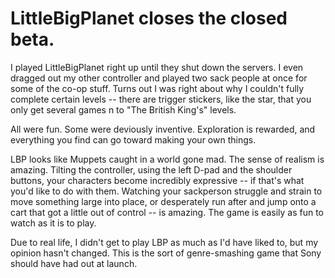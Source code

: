 # LittleBigPlanet closes the closed beta.

I played LittleBigPlanet right up until they shut down the servers. I even dragged out my other controller and played two sack people at once for some of the co-op stuff. Turns out I was right about why I couldn't fully complete certain levels -- there are trigger stickers, like the star, that you only get several games n to "The British King's" levels.

All were fun. Some were deviously inventive. Exploration is rewarded, and everything you find can go toward making your own things.

LBP looks like Muppets caught in a world gone mad. The sense of realism is amazing. Tilting the controller, using the left D-pad and the shoulder buttons, your characters become incredibly expressive -- if that's what you'd like to do with them. Watching your sackperson struggle and strain to move something large into place, or desperately run after and jump onto a cart that got a little out of control -- is amazing. The game is easily as fun to watch as it is to play.

Due to real life, I didn't get to play LBP as much as I'd have liked to, but my opinion hasn't changed. This is the sort of genre-smashing game that Sony should have had out at launch.


